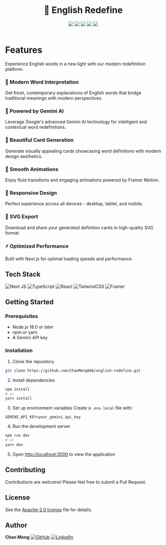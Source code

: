 <div align="center">
 <h1> 🔄 English Redefine</h1>
 <img src="https://img.shields.io/badge/Next.js-14-black" />
 <img src="https://img.shields.io/badge/TypeScript-5-blue" />
 <img src="https://img.shields.io/badge/React-18-61dafb" />
 <img src="https://img.shields.io/badge/Tailwind-3-38bdf8" />
 <img src="https://img.shields.io/badge/License-MIT-green" />
</div>
<br/>

# Features
Experience English words in a new light with our modern redefinition platform.

### 🎯 Modern Word Interpretation
Get fresh, contemporary explanations of English words that bridge traditional meanings with modern perspectives.

### 🤖 Powered by Gemini AI
Leverage Google's advanced Gemini AI technology for intelligent and contextual word redefinitions.

### 🎨 Beautiful Card Generation
Generate visually appealing cards showcasing word definitions with modern design aesthetics.

### 💫 Smooth Animations
Enjoy fluid transitions and engaging animations powered by Framer Motion.

### 📱 Responsive Design
Perfect experience across all devices - desktop, tablet, and mobile.

### 💾 SVG Export
Download and share your generated definition cards in high-quality SVG format.

### ⚡ Optimized Performance
Built with Next.js for optimal loading speeds and performance.

## Tech Stack
![Next JS](https://img.shields.io/badge/Next-black?style=for-the-badge&logo=next.js&logoColor=white)
![TypeScript](https://img.shields.io/badge/typescript-%23007ACC.svg?style=for-the-badge&logo=typescript&logoColor=white)
![React](https://img.shields.io/badge/react-%2320232a.svg?style=for-the-badge&logo=react&logoColor=%2361DAFB)
![TailwindCSS](https://img.shields.io/badge/tailwindcss-%2338B2AC.svg?style=for-the-badge&logo=tailwind-css&logoColor=white)
![Framer](https://img.shields.io/badge/Framer-black?style=for-the-badge&logo=framer&logoColor=blue)

## Getting Started

### Prerequisites
- Node.js 18.0 or later
- npm or yarn
- A Gemini API key

### Installation
1. Clone the repository
```bash
git clone https://github.com/ChanMeng666/english-redefine.git
```

2. Install dependencies
```bash
npm install
# or
yarn install
```

3. Set up environment variables
Create a `.env.local` file with:
```
GEMINI_API_KEY=your_gemini_api_key
```

4. Run the development server
```bash
npm run dev
# or
yarn dev
```

5. Open [http://localhost:3000](http://localhost:3000) to view the application

## Contributing
Contributions are welcome! Please feel free to submit a Pull Request.

## License
See the [Apache-2.0 license](LICENSE) file for details.

## Author
**Chan Meng**
[![GitHub](https://img.shields.io/badge/github-%23121011.svg?style=normal&logo=github&logoColor=white)](https://github.com/ChanMeng666)
[![LinkedIn](https://img.shields.io/badge/linkedin-%230077B5.svg?style=normal&logo=linkedin&logoColor=white)](https://www.linkedin.com/in/chanmeng666/)

